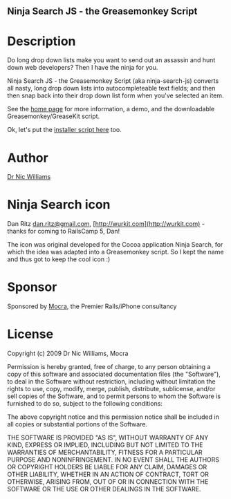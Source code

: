 Ninja Search JS - the Greasemonkey Script
--------------------------------------

Description
===========

Do long drop down lists make you want to send out an assassin and hunt down web developers? Then I have the ninja for you.

Ninja Search JS - the Greasemonkey Script (aka ninja-search-js) converts all nasty, long drop down lists into autocompleteable text fields; and then then snap back into their drop down list form when you've selected an item.

See the [home page](http://drnic.github.com/ninja-search-js/) for more information, a demo, and the downloadable Greasemonkey/GreaseKit script.

Ok, let's put the [installer script here](http://drnic.github.com/ninja-search-js/dist/ninja-search.user.js) too.

Author
======

[Dr Nic Williams](http://drnicwilliams)

Ninja Search icon
=================

Dan Ritz [dan.ritz@gmail.com](mailto:&#x64;&#x61;&#x6E;&#x2E;&#x72;&#x69;&#x74;&#x7A;&#x40;&#x67;&#x6D;&#x61;&#x69;&#x6C;&#x2E;&#x63;&#x6F;&#x6D;), [http://wurkit.com](http://wurkit.com) - thanks for coming to RailsCamp 5, Dan! 

The icon was original developed for the Cocoa application Ninja Search, for which the idea was adapted into a Greasemonkey script. So I kept the name and thus got to keep the cool icon :)

Sponsor
=======

Sponsored by [Mocra](http://mocra.com/), the Premier Rails/iPhone consultancy

License
=======

Copyright (c) 2009 Dr Nic Williams, Mocra

Permission is hereby granted, free of charge, to any person obtaining
a copy of this software and associated documentation files (the
"Software"), to deal in the Software without restriction, including
without limitation the rights to use, copy, modify, merge, publish,
distribute, sublicense, and/or sell copies of the Software, and to
permit persons to whom the Software is furnished to do so, subject to
the following conditions:

The above copyright notice and this permission notice shall be
included in all copies or substantial portions of the Software.

THE SOFTWARE IS PROVIDED "AS IS", WITHOUT WARRANTY OF ANY KIND,
EXPRESS OR IMPLIED, INCLUDING BUT NOT LIMITED TO THE WARRANTIES OF
MERCHANTABILITY, FITNESS FOR A PARTICULAR PURPOSE AND
NONINFRINGEMENT. IN NO EVENT SHALL THE AUTHORS OR COPYRIGHT HOLDERS BE
LIABLE FOR ANY CLAIM, DAMAGES OR OTHER LIABILITY, WHETHER IN AN ACTION
OF CONTRACT, TORT OR OTHERWISE, ARISING FROM, OUT OF OR IN CONNECTION
WITH THE SOFTWARE OR THE USE OR OTHER DEALINGS IN THE SOFTWARE.